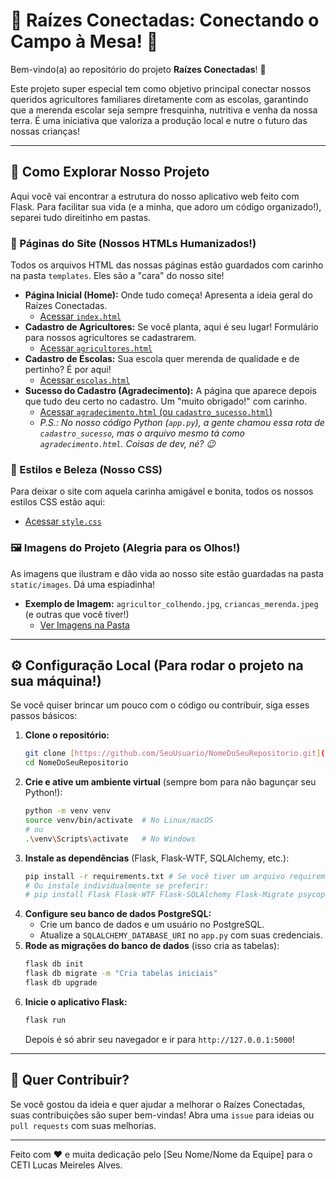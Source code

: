 # 🌳 Raízes Conectadas: Conectando o Campo à Mesa! 🏫

Bem-vindo(a) ao repositório do projeto **Raízes Conectadas**! 👋

Este projeto super especial tem como objetivo principal conectar nossos queridos agricultores familiares diretamente com as escolas, garantindo que a merenda escolar seja sempre fresquinha, nutritiva e venha da nossa terra. É uma iniciativa que valoriza a produção local e nutre o futuro das nossas crianças!

---

## 🚀 Como Explorar Nosso Projeto

Aqui você vai encontrar a estrutura do nosso aplicativo web feito com Flask. Para facilitar sua vida (e a minha, que adoro um código organizado!), separei tudo direitinho em pastas.

### 📄 Páginas do Site (Nossos HTMLs Humanizados!)

Todos os arquivos HTML das nossas páginas estão guardados com carinho na pasta `templates`. Eles são a "cara" do nosso site!

* **Página Inicial (Home):** Onde tudo começa! Apresenta a ideia geral do Raízes Conectadas.
    * [Acessar `index.html`](./templates/index.html)
* **Cadastro de Agricultores:** Se você planta, aqui é seu lugar! Formulário para nossos agricultores se cadastrarem.
    * [Acessar `agricultores.html`](./templates/agricultores.html)
* **Cadastro de Escolas:** Sua escola quer merenda de qualidade e de pertinho? É por aqui!
    * [Acessar `escolas.html`](./templates/escolas.html)
* **Sucesso do Cadastro (Agradecimento):** A página que aparece depois que tudo deu certo no cadastro. Um "muito obrigado!" com carinho.
    * [Acessar `agradecimento.html` (ou `cadastro_sucesso.html`)](./templates/agradecimento.html)
    * *P.S.: No nosso código Python (`app.py`), a gente chamou essa rota de `cadastro_sucesso`, mas o arquivo mesmo tá como `agradecimento.html`. Coisas de dev, né? 😉*

### 🎨 Estilos e Beleza (Nosso CSS)

Para deixar o site com aquela carinha amigável e bonita, todos os nossos estilos CSS estão aqui:

* [Acessar `style.css`](./static/css/style.css)

### 🖼️ Imagens do Projeto (Alegria para os Olhos!)

As imagens que ilustram e dão vida ao nosso site estão guardadas na pasta `static/images`. Dá uma espiadinha!

* **Exemplo de Imagem:** `agricultor_colhendo.jpg`, `criancas_merenda.jpeg` (e outras que você tiver!)
    * [Ver Imagens na Pasta](./static/images/)

---

## ⚙️ Configuração Local (Para rodar o projeto na sua máquina!)

Se você quiser brincar um pouco com o código ou contribuir, siga esses passos básicos:

1.  **Clone o repositório:**
    ```bash
    git clone [https://github.com/SeuUsuario/NomeDoSeuRepositorio.git](https://github.com/SeuUsuario/NomeDoSeuRepositorio.git)
    cd NomeDoSeuRepositorio
    ```
2.  **Crie e ative um ambiente virtual** (sempre bom para não bagunçar seu Python!):
    ```bash
    python -m venv venv
    source venv/bin/activate  # No Linux/macOS
    # ou
    .\venv\Scripts\activate   # No Windows
    ```
3.  **Instale as dependências** (Flask, Flask-WTF, SQLAlchemy, etc.):
    ```bash
    pip install -r requirements.txt # Se você tiver um arquivo requirements.txt
    # Ou instale individualmente se preferir:
    # pip install Flask Flask-WTF Flask-SQLAlchemy Flask-Migrate psycopg2-binary
    ```
4.  **Configure seu banco de dados PostgreSQL:**
    * Crie um banco de dados e um usuário no PostgreSQL.
    * Atualize a `SQLALCHEMY_DATABASE_URI` no `app.py` com suas credenciais.
5.  **Rode as migrações do banco de dados** (isso cria as tabelas):
    ```bash
    flask db init
    flask db migrate -m "Cria tabelas iniciais"
    flask db upgrade
    ```
6.  **Inicie o aplicativo Flask:**
    ```bash
    flask run
    ```
    Depois é só abrir seu navegador e ir para `http://127.0.0.1:5000`!

---

## 🤝 Quer Contribuir?

Se você gostou da ideia e quer ajudar a melhorar o Raízes Conectadas, suas contribuições são super bem-vindas! Abra uma `issue` para ideias ou `pull requests` com suas melhorias.

---

Feito com ❤️ e muita dedicação pelo [Seu Nome/Nome da Equipe] para o CETI Lucas Meireles Alves.

</div>
